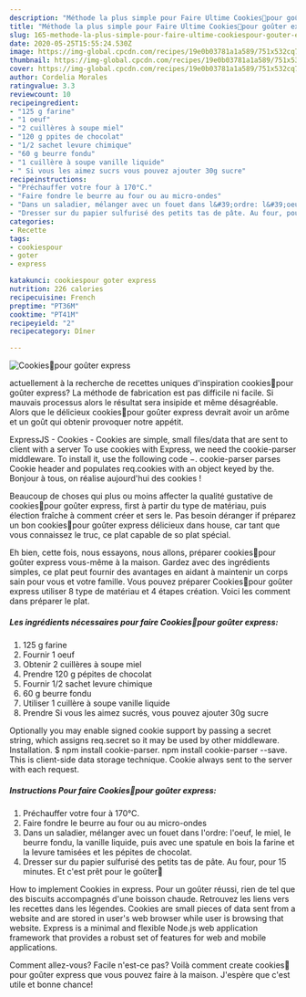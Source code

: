 ```yaml
---
description: "Méthode la plus simple pour Faire Ultime Cookies🍪pour goûter express"
title: "Méthode la plus simple pour Faire Ultime Cookies🍪pour goûter express"
slug: 165-methode-la-plus-simple-pour-faire-ultime-cookiespour-gouter-express
date: 2020-05-25T15:55:24.530Z
image: https://img-global.cpcdn.com/recipes/19e0b03781a1a589/751x532cq70/cookies🍪pour-gouter-express-photo-principale-de-la-recette.jpg
thumbnail: https://img-global.cpcdn.com/recipes/19e0b03781a1a589/751x532cq70/cookies🍪pour-gouter-express-photo-principale-de-la-recette.jpg
cover: https://img-global.cpcdn.com/recipes/19e0b03781a1a589/751x532cq70/cookies🍪pour-gouter-express-photo-principale-de-la-recette.jpg
author: Cordelia Morales
ratingvalue: 3.3
reviewcount: 10
recipeingredient:
- "125 g farine"
- "1 oeuf"
- "2 cuillères à soupe miel"
- "120 g ppites de chocolat"
- "1/2 sachet levure chimique"
- "60 g beurre fondu"
- "1 cuillère à soupe vanille liquide"
- " Si vous les aimez sucrs vous pouvez ajouter 30g sucre"
recipeinstructions:
- "Préchauffer votre four à 170°C."
- "Faire fondre le beurre au four ou au micro-ondes"
- "Dans un saladier, mélanger avec un fouet dans l&#39;ordre: l&#39;oeuf, le miel, le beurre fondu, la vanille liquide, puis avec une spatule en bois la farine et la levure tamisées et les pépites de chocolat."
- "Dresser sur du papier sulfurisé des petits tas de pâte. Au four, pour 15 minutes. Et c&#39;est prêt pour le goûter🍪"
categories:
- Recette
tags:
- cookiespour
- goter
- express

katakunci: cookiespour goter express 
nutrition: 226 calories
recipecuisine: French
preptime: "PT36M"
cooktime: "PT41M"
recipeyield: "2"
recipecategory: Dîner

---
```



![Cookies🍪pour goûter express](https://img-global.cpcdn.com/recipes/19e0b03781a1a589/751x532cq70/cookies🍪pour-gouter-express-photo-principale-de-la-recette.jpg)

actuellement à la recherche de recettes uniques d'inspiration cookies🍪pour goûter express? La méthode de fabrication est pas difficile ni facile. Si mauvais processus alors le résultat sera insipide et même désagréable. Alors que le délicieux cookies🍪pour goûter express devrait avoir un arôme et un goût qui obtenir provoquer notre appétit.

ExpressJS - Cookies - Cookies are simple, small files/data that are sent to client with a server To use cookies with Express, we need the cookie-parser middleware. To install it, use the following code −. cookie-parser parses Cookie header and populates req.cookies with an object keyed by the. Bonjour à tous, on réalise aujourd&#39;hui des cookies !

Beaucoup de choses qui plus ou moins affecter la qualité gustative de cookies🍪pour goûter express, first à partir du type de matériau, puis élection fraîche à comment créer et sers le. Pas besoin déranger if préparez un bon cookies🍪pour goûter express délicieux dans house, car tant que vous connaissez le truc, ce plat capable de so plat spécial.


Eh bien, cette fois, nous essayons, nous allons, préparer cookies🍪pour goûter express vous-même à la maison. Gardez avec des ingrédients simples, ce plat peut fournir des avantages en aidant à maintenir un corps sain pour vous et votre famille. Vous pouvez préparer Cookies🍪pour goûter express utiliser 8 type de matériau et 4 étapes création. Voici les comment dans préparer le plat.

<!--inarticleads1-->

##### Les ingrédients nécessaires pour faire Cookies🍪pour goûter express:

1.  125 g farine
1. Fournir 1 oeuf
1. Obtenir 2 cuillères à soupe miel
1. Prendre 120 g pépites de chocolat
1. Fournir 1/2 sachet levure chimique
1.  60 g beurre fondu
1. Utiliser 1 cuillère à soupe vanille liquide
1. Prendre  Si vous les aimez sucrés, vous pouvez ajouter 30g sucre


Optionally you may enable signed cookie support by passing a secret string, which assigns req.secret so it may be used by other middleware. Installation. $ npm install cookie-parser. npm install cookie-parser --save. This is client-side data storage technique. Cookie always sent to the server with each request. 

<!--inarticleads2-->

##### Instructions Pour faire Cookies🍪pour goûter express:

1. Préchauffer votre four à 170°C.
1. Faire fondre le beurre au four ou au micro-ondes
1. Dans un saladier, mélanger avec un fouet dans l&#39;ordre: l&#39;oeuf, le miel, le beurre fondu, la vanille liquide, puis avec une spatule en bois la farine et la levure tamisées et les pépites de chocolat.
1. Dresser sur du papier sulfurisé des petits tas de pâte. Au four, pour 15 minutes. Et c&#39;est prêt pour le goûter🍪


How to implement Cookies in express. Pour un goûter réussi, rien de tel que des biscuits accompagnés d&#39;une boisson chaude. Retrouvez les liens vers les recettes dans les légendes. Cookies are small pieces of data sent from a website and are stored in user&#39;s web browser while user is browsing that website. Express is a minimal and flexible Node.js web application framework that provides a robust set of features for web and mobile applications. 


Comment allez-vous? Facile n'est-ce pas? Voilà comment create cookies🍪pour goûter express que vous pouvez faire à la maison. J'espère que c'est utile et bonne chance!
